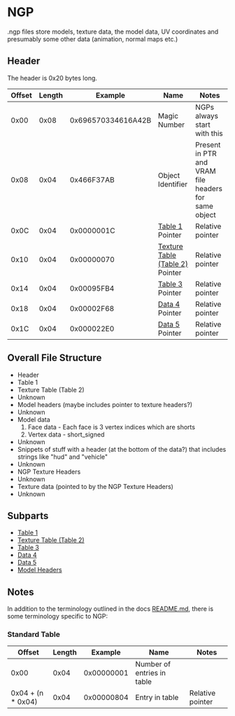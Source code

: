 # NGP

.ngp files store models, texture data, the model data, UV coordinates and
presumably some other data (animation, normal maps etc.)

## Header

The header is 0x20 bytes long.

|Offset|Length|Example|Name|Notes|
|---|---|---|---|---|
|0x00|0x08|0x696570334616A42B|Magic Number|NGPs always start with this|
|0x08|0x04|0x466F37AB|Object Identifier|Present in PTR and VRAM file headers for same object|
|0x0C|0x04|0x0000001C|[Table 1](ngp/Table1.md) Pointer|Relative pointer|
|0x10|0x04|0x00000070|[Texture Table (Table 2)](ngp/Table2.md) Pointer|Relative pointer|
|0x14|0x04|0x00095FB4|[Table 3](ngp/Table3.md) Pointer|Relative pointer|
|0x18|0x04|0x00002F68|[Data 4](ngp/Data4.md) Pointer|Relative pointer|
|0x1C|0x04|0x000022E0|[Data 5](ngp/Data5.md) Pointer|Relative pointer|

## Overall File Structure

- Header
- Table 1
- Texture Table (Table 2)
- Unknown
- Model headers (maybe includes pointer to texture headers?)
- Unknown
- Model data
    1. Face data - Each face is 3 vertex indices which are shorts
    2. Vertex data - short_signed
- Unknown
- Snippets of stuff with a header (at the bottom of the data?) that includes
  strings like "hud" and "vehicle"
- Unknown
- NGP Texture Headers
- Unknown
- Texture data (pointed to by the NGP Texture Headers)
- Unknown

## Subparts

- [Table 1](ngp/Table1.md)
- [Texture Table (Table 2)](ngp/Table2.md)
- [Table 3](ngp/Table3.md)
- [Data 4](ngp/Data4.md)
- [Data 5](ngp/Data5.md)
- [Model Headers](ngp/ModelHeader.md)

## Notes

In addition to the terminology outlined in the docs [README.md](README.md),
there is some terminology specific to NGP:

### Standard Table

Offset | Length | Example | Name | Notes
-- | -- | -- | -- | --
0x00 | 0x04 | 0x00000001 | Number of entries in table |  
0x04 + (n * 0x04) | 0x04 | 0x00000804 | Entry in table | Relative pointer
